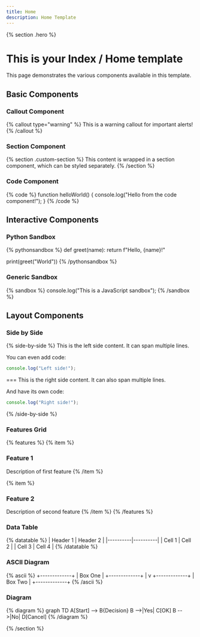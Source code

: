 ```yaml
---
title: Home
description: Home Template
---
```


{% section .hero %}

# This is your Index / Home template

This page demonstrates the various components available in this template.

## Basic Components

### Callout Component
{% callout type="warning" %}
This is a warning callout for important alerts!
{% /callout %}

### Section Component
{% section .custom-section %}
This content is wrapped in a section component, which can be styled separately.
{% /section %}

### Code Component
{% code %}
function helloWorld() {
  console.log("Hello from the code component!");
}
{% /code %}

## Interactive Components

### Python Sandbox
{% pythonsandbox %}
def greet(name):
    return f"Hello, {name}!"

print(greet("World"))
{% /pythonsandbox %}

### Generic Sandbox
{% sandbox %}
console.log("This is a JavaScript sandbox");
{% /sandbox %}

## Layout Components

### Side by Side

{% side-by-side %}
This is the left side content.
It can span multiple lines.

You can even add code:
```js
console.log("Left side!");
```
===
This is the right side content.
It can also span multiple lines.

And have its own code:
```js
console.log("Right side!");
```
{% /side-by-side %}

### Features Grid
{% features %}
{% item %}
### Feature 1
Description of first feature
{% /item %}

{% item %}
### Feature 2
Description of second feature
{% /item %}
{% /features %}

### Data Table
{% datatable %}
| Header 1 | Header 2 |
|----------|----------|
| Cell 1   | Cell 2   |
| Cell 3   | Cell 4   |
{% /datatable %}

### ASCII Diagram
{% ascii %}
+-------------+
|   Box One   |
+-------------+
      |
      v
+-------------+
|   Box Two   |
+-------------+
{% /ascii %}

### Diagram
{% diagram %}
graph TD
    A[Start] --> B{Decision}
    B -->|Yes| C[OK]
    B -->|No| D[Cancel]
{% /diagram %}

{% /section %}
